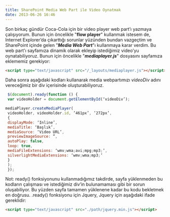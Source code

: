 ```yaml
---
title: SharePoint Media Web Part ile Video Oynatmak
date: 2013-06-26 16:46
---
```


Son birkaç gündür Coca-Cola için bir video player web part’ı yazmaya çalışıyorum. Bunun için öncelikle "**flow player**" kullanmak istesem de, Internet Explorer’da çıkarttığı sorunlar yüzünden bundan vazgeçtim ve SharePoint içinde gelen "***Media Web Part***"ı kullanmaya karar verdim. Bu web part'ı sayfamıza dinamik olarak ekleyip istediğimiz video’yu oynatabiliyoruz. Bunun için öncelikle "***mediaplayer.js***" dosyasını sayfamıza eklememiz gerekiyor:

<!--more-->
```html
<script type="text/javascript" src="/_layouts/mediaplayer.js"></script>
```
Daha sonra aşağıdaki kodları kullanarak media webpartımızı *videoDiv* adını vereceğimiz bir div içerisinde oluşturabiliyoruz.

```javascript
 $(document).ready(function () {
 var videoHolder = document.getElementById(‘videoDiv’);

mediaPlayer.createMediaPlayer(
 videoHolder, videoHolder.id, ’461px’, ’272px’,
 {
 displayMode: ‘Inline’,
 mediaTitle: ‘Başlık’,
 mediaSource: ‘Video URL’,
 previewImageSource: ”,
 autoPlay: false,
 loop: true,
 mediaFileExtensions: ‘wmv;wma;avi;mpg;mp3;’,
 silverlightMediaExtensions: ‘wmv;wma;mp3;’
 }
 );
 });
```
Not: ready() fonksiyonunu kullanmadığımız takdirde, sayfa yüklenmeden bu kodların çalışması ve istediğimiz div’in bulunamaması gibi bir sorun oluşabiliyor. Bu yüzden sayfa tamamen yüklenene kadar bu kodu bekletmek en doğrusu. .ready() fonksiyonu için Jquery, Jquery için aşağıdaki ifade gereklidir:

```html
<script type="text/javascript" src="./path/jquery.min.js"></script>
```
